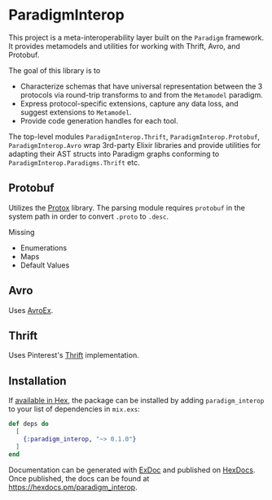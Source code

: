 # ParadigmInterop

This project is a meta-interoperability layer built on the `Paradigm` framework. It provides metamodels and utilities for working with Thrift, Avro, and Protobuf.

The goal of this library is to
* Characterize schemas that have universal representation between the 3 protocols via round-trip transforms to and from the `Metamodel` paradigm.
* Express protocol-specific extensions, capture any data loss, and suggest extensions to `Metamodel`.
* Provide code generation handles for each tool.

The top-level modules `ParadigmInterop.Thrift`, `ParadigmInterop.Protobuf`, `ParadigmInterop.Avro` wrap 3rd-party Elixir libraries and provide utilities for adapting their AST structs into Paradigm graphs conforming to `ParadigmInterop.Paradigms.Thrift` etc.

## Protobuf
Utilizes the [Protox](https://hexdocs.pm/protox/readme.html) library. The parsing module requires `protobuf` in the system path in order to convert `.proto` to `.desc`.

Missing
* Enumerations
* Maps
* Default Values

## Avro
Uses [AvroEx](https://hexdocs.pm/avro_ex/AvroEx.html).

## Thrift
Uses Pinterest's [Thrift](https://hexdocs.pm/thrift/readme.html) implementation.

## Installation

If [available in Hex](https://hex.pm/docs/publish), the package can be installed
by adding `paradigm_interop` to your list of dependencies in `mix.exs`:

```elixir
def deps do
  [
    {:paradigm_interop, "~> 0.1.0"}
  ]
end
```

Documentation can be generated with [ExDoc](https://github.com/elixir-lang/ex_doc)
and published on [HexDocs](https://hexdocs.pm). Once published, the docs can
be found at <https://hexdocs.pm/paradigm_interop>.
